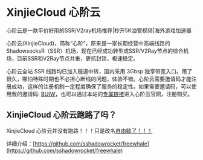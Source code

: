 # XinjieCloud 心阶云

心阶云是一款平价好用的SSR/V2ray机场推荐|秒开5K油管视频|海外游戏加速器

心阶云(XinjieCloud)，简称“心阶”，原来是一家长期经营中高端线路的ShadowsocksR（SSR）机场，现在已经成功转型成SSR/V2Ray节点的综合机场，目前SSR和V2Ray节点并重，更抗封锁，极速稳定。

心阶云全站 SSR 线路均已加入隧道中转，国内采用 3Gbsp 独享带宽入口。用了很久，哪怕特殊时期也不必担心断线的问题，体验不错。心阶云需要邀请码才能注册成功，这样的注册机制一定程度确保了服务的稳定性。如果需要邀请码，可以使用我的邀请码: [BUtW](https://xuv.cc/out/xin)，也可以通过本站的[专属链接](https://xuv.cc/out/xin)进入心阶云官网，注册购买。

## XinjieCloud 心阶云跑路了吗？

XinjieCloud 心阶云并没有跑路！！！只是改名[自由鲸了！！！](https://xuv.cc/out/xin)

详细介绍：[https://github.com/sshadowrocket/freewhale](https://github.com/sshadowrocket/freewhale)
